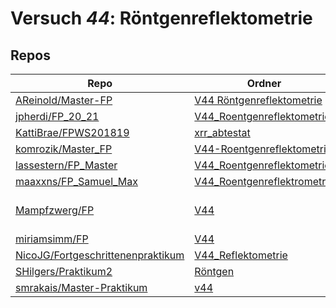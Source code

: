 # Versuch *44*: Röntgenreflektometrie

## Repos

|                                     Repo                                     |                                                    Ordner                                                     |                                                                                                                                                                                                                                                                             PDFs                                                                                                                                                                                                                                                                              |
|------------------------------------------------------------------------------|---------------------------------------------------------------------------------------------------------------|---------------------------------------------------------------------------------------------------------------------------------------------------------------------------------------------------------------------------------------------------------------------------------------------------------------------------------------------------------------------------------------------------------------------------------------------------------------------------------------------------------------------------------------------------------------|
|[AReinold/Master-FP](../repo/AReinold/Master-FP)                              |[V44 Röntgenreflektometrie](https://github.com/AReinold/Master-FP/tree/master/V44%20R%C3%B6ntgenreflektometrie)|–                                                                                                                                                                                                                                                                                                                                                                                                                                                                                                                                                              |
|[jpherdi/FP_20_21](../repo/jpherdi/FP_20_21)                                  |[V44_Roentgenreflektometrie](https://github.com/jpherdi/FP_20_21/tree/master/V44_Roentgenreflektometrie)       |–                                                                                                                                                                                                                                                                                                                                                                                                                                                                                                                                                              |
|[KattiBrae/FPWS201819](../repo/KattiBrae/FPWS201819)                          |[xrr_abtestat](https://github.com/KattiBrae/FPWS201819/tree/master/MA_FP/xrr_abtestat)                         |–                                                                                                                                                                                                                                                                                                                                                                                                                                                                                                                                                              |
|[komrozik/Master_FP](../repo/komrozik/Master_FP)                              |[V44-Roentgenreflektometrie](https://github.com/komrozik/Master_FP/tree/main/V44-Roentgenreflektometrie)       |–                                                                                                                                                                                                                                                                                                                                                                                                                                                                                                                                                              |
|[lassestern/FP_Master](../repo/lassestern/FP_Master)                          |[V44_Roentgenreflektometrie](https://github.com/lassestern/FP_Master/tree/main/V44_Roentgenreflektometrie)     |–                                                                                                                                                                                                                                                                                                                                                                                                                                                                                                                                                              |
|[maaxxns/FP_Samuel_Max](../repo/maaxxns/FP_Samuel_Max)                        |[V44_Roentgenreflektrometrie](https://github.com/maaxxns/FP_Samuel_Max/tree/main/V44_Roentgenreflektrometrie)  |–                                                                                                                                                                                                                                                                                                                                                                                                                                                                                                                                                              |
|[Mampfzwerg/FP](../repo/Mampfzwerg/FP)                                        |[V44](https://github.com/Mampfzwerg/FP/tree/master/V44)                                                        |[V44_Sara_Krieg_Marek_Karzel.pdf](https://docs.google.com/viewer?url=https://raw.githubusercontent.com/Mampfzwerg/FP/master/V44/latex-template/V44_Sara_Krieg_Marek_Karzel.pdf)<br/>[V44_Sara_Krieg_Marek_Karzel_2.pdf](https://docs.google.com/viewer?url=https://raw.githubusercontent.com/Mampfzwerg/FP/master/V44/latex-template/V44_Sara_Krieg_Marek_Karzel_2.pdf)<br/>[V44_Sara_Krieg_Marek_Karzel_3.pdf](https://docs.google.com/viewer?url=https://raw.githubusercontent.com/Mampfzwerg/FP/master/V44/latex-template/V44_Sara_Krieg_Marek_Karzel_3.pdf)|
|[miriamsimm/FP](../repo/miriamsimm/FP)                                        |[V44](https://github.com/miriamsimm/FP/tree/main/V44)                                                          |–                                                                                                                                                                                                                                                                                                                                                                                                                                                                                                                                                              |
|[NicoJG/Fortgeschrittenenpraktikum](../repo/NicoJG/Fortgeschrittenenpraktikum)|[V44_Reflektometrie](https://github.com/NicoJG/Fortgeschrittenenpraktikum/tree/master/V44_Reflektometrie)      |[V44_Abgabe.pdf](https://docs.google.com/viewer?url=https://raw.githubusercontent.com/NicoJG/Fortgeschrittenenpraktikum/master/V44_Reflektometrie/V44_Abgabe.pdf)                                                                                                                                                                                                                                                                                                                                                                                              |
|[SHilgers/Praktikum2](../repo/SHilgers/Praktikum2)                            |[Röntgen](https://github.com/SHilgers/Praktikum2/tree/master/R%C3%B6ntgen)                                     |–                                                                                                                                                                                                                                                                                                                                                                                                                                                                                                                                                              |
|[smrakais/Master-Praktikum](../repo/smrakais/Master-Praktikum)                |[v44](https://github.com/smrakais/Master-Praktikum/tree/main/v44)                                              |–                                                                                                                                                                                                                                                                                                                                                                                                                                                                                                                                                              |
